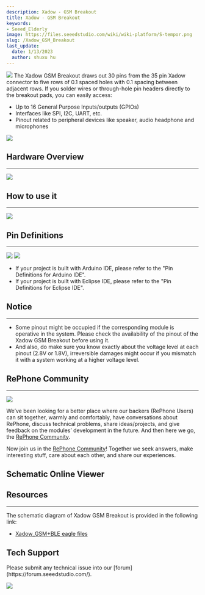 ```yaml
---
description: Xadow - GSM Breakout
title: Xadow - GSM Breakout
keywords:
- Seeed_Elderly
image: https://files.seeedstudio.com/wiki/wiki-platform/S-tempor.png
slug: /Xadow_GSM_Breakout
last_update:
  date: 1/13/2023
  author: shuxu hu
---
```


![](https://files.seeedstudio.com/wiki/Xadow_GSM_Breakout/img/Xadow_GSM_Breakout.JPG)
The Xadow GSM Breakout draws out 30 pins from the 35 pin Xadow connector to five rows of 0.1 spaced holes with 0.1 spacing between adjacent rows. If you solder wires or through-hole pin headers directly to the breakout pads, you can easily access:
- Up to 16 General Purpose Inputs/outputs (GPIOs)
- Interfaces like SPI, I2C, UART, etc.
- Pinout related to peripheral devices like speaker, audio headphone and microphones

[![](https://files.seeedstudio.com/wiki/Wio_Link/image/300px-Get_One_Now_Banner.png)](https://www.seeedstudio.com/Xadow-GSM-Breakout-p-2559.html)

## Hardware Overview
---
![](https://files.seeedstudio.com/wiki/Xadow_GSM_Breakout/img/Xadow_GSM_Breakout_Overview.png)

## How to use it
---
![](https://files.seeedstudio.com/wiki/Xadow_GSM_Breakout/img/Xadow_GSM_Breakout_Usage.png)

## Pin Definitions
---

![](https://files.seeedstudio.com/wiki/Xadow_GSM_Breakout/img/GSM_Breakout_for_Arduino_IDE.png)
![](https://files.seeedstudio.com/wiki/Xadow_GSM_Breakout/img/GSM_Breakout_for_Eclipse_IDE.png)

- If your project is built with Arduino IDE, please refer to the "Pin Definitions for Arduino IDE".
- If your project is built with Eclipse IDE, please refer to the "Pin Definitions for Eclipse IDE".

## Notice
---
- Some pinout might be occupied if the corresponding module is operative in the system. Please check the availability of the pinout of the Xadow GSM Breakout before using it.
- And also, do make sure you know exactly about the voltage level at each pinout (2.8V or 1.8V), irreversible damages might occur if you mismatch it with a system working at a higher voltage level.

## RePhone Community
---
![](https://files.seeedstudio.com/wiki/Xadow_GSM_Breakout/img/300px-RePhone_Community-2.png)

We’ve been looking for a better place where our backers (RePhone Users) can sit together, warmly and comfortably, have conversations about RePhone, discuss technical problems, share ideas/projects, and give feedback on the modules’ development in the future. And then here we go, the [RePhone Community](https://community.seeedstudio.com/discover.html?t=RePhone).

Now join us in the [RePhone Community](https://community.seeedstudio.com/discover.html?t=RePhone)! Together we seek answers, make interesting stuff, care about each other, and share our experiences.


## Schematic Online Viewer

<div className="altium-ecad-viewer" data-project-src="https://files.seeedstudio.com/wiki/Xadow_GSM_Breakout/res/Xadow_GSM_Breakout.rar" style={{borderRadius: '0px 0px 4px 4px', height: 500, borderStyle: 'solid', borderWidth: 1, borderColor: 'rgb(241, 241, 241)', overflow: 'hidden', maxWidth: 1280, maxHeight: 700, boxSizing: 'border-box'}}>
</div>



## Resources
---
The schematic diagram of Xadow GSM Breakout is provided in the following link:
- [Xadow_GSM+BLE eagle files](https://files.seeedstudio.com/wiki/Xadow_GSM_Breakout/res/Xadow_GSM_Breakout.rar)

## Tech Support
<div>
  Please submit any technical issue into our [forum](https://forum.seeedstudio.com/). <br /><p style={{textAlign: 'center'}}><a href="https://www.seeedstudio.com/act-4.html?utm_source=wiki&utm_medium=wikibanner&utm_campaign=newproducts" target="_blank"><img src="https://files.seeedstudio.com/wiki/Wiki_Banner/new_product.jpg" /></a></p>
</div>
